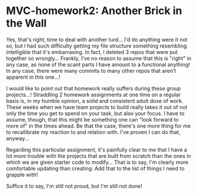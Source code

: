 # MVC-homework2: Another Brick in the Wall

Yes, that's right, time to deal with another turd... I'd do anything were it not so, but I had such difficulty getting my file structure something resembling intelligible that it's embarrasing. In fact, I deleted 3 repos that were put together so wrongly... Frankly, I've no reason to assume that this is "right" in any case, as none of the scant parts I have amount to a functional anything! In any case, there were many commits to many other repos that aren't apparent in this one...!

I would like to point out that homework really suffers during these group projects...! Straddling 2 homework assignments at one time on a regular basis is, in my humble opinion, a solid and consistent adult dose of work. These weeks when we have team projects to build really takes it out of not only the time you get to spend on your task, but also your focus. I have to assume, though, that this might be something one can "look forward to more of" in the times ahead. Be that the case, there's one more thing for me to recallibrate my reaction to and relation with. I've proven I can do that, anyway...

Regarding this particular assignment, it's painfully clear to me that I have a lot more trouble with the projects that are built from scratch than the ones in which we are given starter code to modify... That is to say, I'm clearly more comfortable updating than creating. Add that to the list of things I need to grapple with!

Suffice it to say, I'm still not proud, but I'm still not done!
